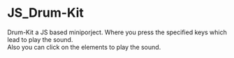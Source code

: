 # JS_Drum-Kit
Drum-Kit a JS based miniporject. Where you press the specified keys which lead to play the sound. <br>
Also you can click on the elements to play the sound.
